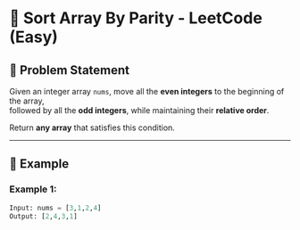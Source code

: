 # 🔵 Sort Array By Parity - LeetCode (Easy)  

## 📌 Problem Statement  

Given an integer array `nums`, move all the **even integers** to the beginning of the array,  
followed by all the **odd integers**, while maintaining their **relative order**.  

Return **any array** that satisfies this condition.  

---

## 🔹 Example  

### **Example 1:**  
```python
Input: nums = [3,1,2,4]  
Output: [2,4,3,1]  
